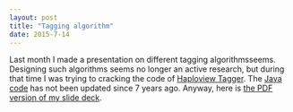 ```yaml
---
layout: post
title: "Tagging algorithm"
date: 2015-7-14
---
```

Last month I made a presentation on different tagging algorithmsseems. Designing such algorithms seems no longer an active research, but during that time I was trying to cracking the code of <a href="https://www.broadinstitute.org/tagger-0">Haploview Tagger</a>. The <a href="https://github.com/lybird300/Haploview/tree/master/edu/mit/wi/tagger">Java code</a> has not been updated since 7 years ago.
Anyway, here is <a href="https://lybird300.github.io/YLin_July8_2015_TagSNPSelection.pdf">the PDF version of my slide deck</a>.
